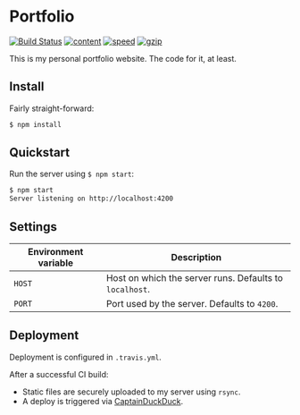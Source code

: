 # Portfolio

[![Build Status](https://img.shields.io/travis-ci/florimondmanca/personal.svg?style=flat-square)](https://travis-ci.org/florimondmanca/portfolio)
[![content](https://img.shields.io/badge/content-static-black.svg?style=flat-square)](https://www.florimondmanca.com)
[![speed](https://img.shields.io/badge/speed-blazing_fast-orange.svg?style=flat-square)](https://www.florimondmanca.com)
[![gzip](https://img.shields.io/badge/gzip_size-148kB-indigo.svg?style=flat-square)](https://www.florimondmanca.com)

This is my personal portfolio website. The code for it, at least.

## Install

Fairly straight-forward:

```bash
$ npm install
```

## Quickstart

Run the server using `$ npm start`:

```bash
$ npm start
Server listening on http://localhost:4200
```

## Settings

| Environment variable | Description |
|------|-------------|
| `HOST` | Host on which the server runs. Defaults to `localhost`. |
| `PORT` | Port used by the server. Defaults to `4200`. |

## Deployment

Deployment is configured in `.travis.yml`.

After a successful CI build:

- Static files are securely uploaded to my server using `rsync`.
- A deploy is triggered via [CaptainDuckDuck](https://captainduckduck.com).
